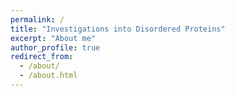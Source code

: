 ```yaml
---
permalink: /
title: "Investigations into Disordered Proteins"
excerpt: "About me"
author_profile: true
redirect_from: 
  - /about/
  - /about.html
---
```


